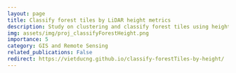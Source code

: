 ```yaml
---
layout: page
title: Classify forest tiles by LiDAR height metrics
description: Study on clustering and classify forest tiles using height metrics calculated from LiDAR data
img: assets/img/proj_classifyForestHeight.png
importance: 5
category: GIS and Remote Sensing
related_publications: False
redirect: https://vietducng.github.io/classify-forestTiles-by-height/
---
```

